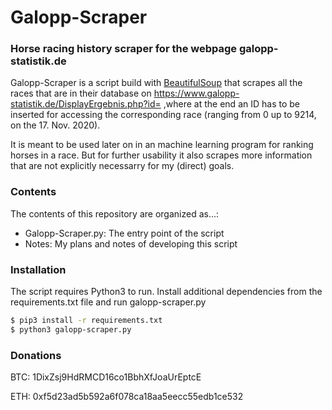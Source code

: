 # Galopp-Scraper
### Horse racing history scraper for the webpage galopp-statistik.de

Galopp-Scraper is a script build with [BeautifulSoup] that scrapes all the races that are in their database on https://www.galopp-statistik.de/DisplayErgebnis.php?id= ,where at the end an ID has to be inserted for accessing the corresponding race (ranging from 0 up to 9214, on the 17. Nov. 2020).

It is meant to be used later on in an machine learning program for ranking horses in a race. But for further usability it also scrapes more information that are not explicitly necessarry for my (direct) goals.

### Contents
The contents of this repository are organized as...:

  - Galopp-Scraper.py: The entry point of the script
  - Notes: My plans and notes of developing this script

### Installation

The script requires Python3 to run.
Install additional dependencies from the requirements.txt file and run galopp-scraper.py

```sh
$ pip3 install -r requirements.txt
$ python3 galopp-scraper.py
```

### Donations

BTC: 1DixZsj9HdRMCD16co1BbhXfJoaUrEptcE

ETH: 0xf5d23ad5b592a6f078ca18aa5eecc55edb1ce532


[//]: # (These are reference links used in the body)
   [BeautifulSoup]: <https://www.crummy.com/software/BeautifulSoup/>
